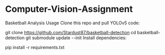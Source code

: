 # Computer-Vision-Assignment
Basketball Analysis
Usage
Clone this repo and pull YOLOv5 code:

git clone https://github.com/Stardust87/basketball-detection
cd basketball-detection
git submodule update --init
Install dependencies:

pip install -r requirements.txt
